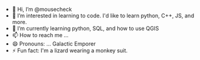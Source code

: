 - 👋 Hi, I’m @mousecheck
- 👀 I’m interested in learning to code. I'd like to learn python, C++, JS, and more.
- 🌱 I’m currently learning python, SQL, and how to use QGIS
- 📫 How to reach me ...
- 😄 Pronouns: ... Galactic Emporer
- ⚡ Fun fact: I'm a lizard wearing a monkey suit.

<!---
mousecheck/mousecheck is a ✨ special ✨ repository because its `README.md` (this file) appears on your GitHub profile.
You can click the Preview link to take a look at your changes.
--->
